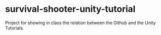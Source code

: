 # survival-shooter-unity-tutorial
Project for showing in class the relation between the Github and the Unity Tutorials.
